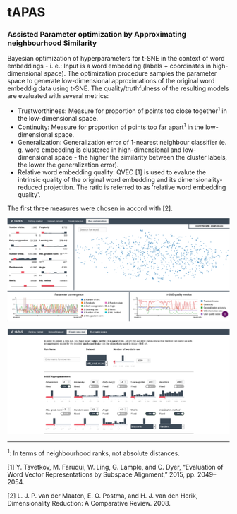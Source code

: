 # tAPAS
### Assisted Parameter optimization by Approximating neighbourhood Similarity

Bayesian optimization of hyperparameters for t-SNE in the context of word embeddings - i. e.: Input is a word embedding (labels + coordinates in high-dimensional space). The optimization procedure samples the parameter space to generate low-dimensional approximations of the original word embeddig data using t-SNE. The quality/truthfulness of the resulting models are evaluated with several metrics:
* Trustworthiness: Measure for proportion of points too close together<sup>1</sup> in the low-dimensional space.
* Continuity: Measure for proportion of points too far apart<sup>1</sup> in the low-dimensional space.
* Generalization: Generalization error of 1-nearest neighbour classifier (e. g. word embedding is clustered in high-dimensional and low-dimensional space - the higher the similarity between the cluster labels, the lower the generalization error).
* Relative word embedding quality: QVEC [1] is used to evalute the intrinsic quality of the original word embedding and its dimensionality-reduced projection. The ratio is referred to as 'relative word embedding quality'.

The first three measures were chosen in accord with [2].

![Main View](https://raw.githubusercontent.com/rmitsch/tapas/master/doc/main.png)

![Generation of New Runs](https://raw.githubusercontent.com/rmitsch/tapas/master/doc/run_generation.png)

_____

<sup>1</sup>: In terms of neighbourhood ranks, not absolute distances.

[1] Y. Tsvetkov, M. Faruqui, W. Ling, G. Lample, and C. Dyer, “Evaluation of Word Vector Representations by Subspace Alignment,” 2015, pp. 2049–2054.

[2] L. J. P. van der Maaten, E. O. Postma, and H. J. van den Herik, Dimensionality Reduction: A Comparative Review. 2008.
 